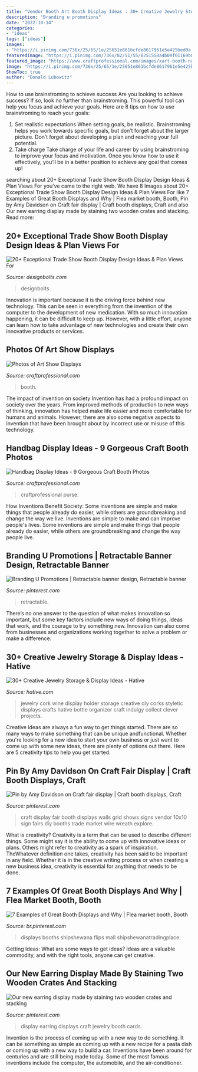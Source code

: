 ```yaml
---
title: "Vendor Booth Art Booth Display Ideas : 30+ Creative Jewelry Storage &amp; Display Ideas"
description: "Branding u promotions"
date: "2022-10-14"
categories:
- "ideas"
tags: ["ideas"]
images:
- "https://i.pinimg.com/736x/25/65/1e/25651e861bcfde8617961e5e425bed0a.jpg"
featuredImage: "https://i.pinimg.com/736x/82/51/55/8251558a4b09f01169b8ce3f0af575cf--earring-display-jewelry-displays.jpg"
featured_image: "https://www.craftprofessional.com/images/xart-booth-natural-background-lg.jpg.pagespeed.ic.a8RwpL9BUo.jpg"
image: "https://i.pinimg.com/736x/25/65/1e/25651e861bcfde8617961e5e425bed0a.jpg"
ShowToc: true
author: "Donald Lubowitz"
---
```



How to use brainstroming to achieve success
Are you looking to achieve success? If so, look no further than brainstroming. This powerful tool can help you focus and achieve your goals. Here are 8 tips on how to use brainstroming to reach your goals: 
1. Set realistic expectations 
When setting goals, be realistic. Brainstroming helps you work towards specific goals, but don’t forget about the larger picture. Don’t forget about developing a plan and reaching your full potential. 
2. Take charge 
Take charge of your life and career by using brainstroming to improve your focus and motivation. Once you know how to use it effectively, you’ll be in a better position to achieve any goal that comes up! 

	

		
searching about 20+ Exceptional Trade Show Booth Display Design Ideas &amp; Plan Views For you've came to the right web. We have 8 Images about 20+ Exceptional Trade Show Booth Display Design Ideas &amp; Plan Views For like 7 Examples of Great Booth Displays and Why | Flea market booth, Booth, Pin by Amy Davidson on Craft fair display | Craft booth displays, Craft and also Our new earring display made by staining two wooden crates and stacking. Read more:
		
    
## 20+ Exceptional Trade Show Booth Display Design Ideas &amp; Plan Views For

<img loading=lazy src="http://www.designbolts.com/wp-content/uploads/2017/01/Display-booth-design-ideas-2017-27-768x538.jpg" onerror="this.onerror=null;this.src='https://tse1.mm.bing.net/th?id=OIP.b0Oz3q8C8ccO2pCP2Z2NnAHaFM&amp;pid=15.1';" alt="20+ Exceptional Trade Show Booth Display Design Ideas &amp; Plan Views For">

_Source: designbolts.com_

>designbolts. 

	

Innovation is important because it is the driving force behind new technology. This can be seen in everything from the invention of the computer to the development of new medication. With so much innovation happening, it can be difficult to keep up. However, with a little effort, anyone can learn how to take advantage of new technologies and create their own innovative products or services.

    
## Photos Of Art Show Displays

<img loading=lazy src="https://www.craftprofessional.com/images/xart-booth-natural-background-lg.jpg.pagespeed.ic.a8RwpL9BUo.jpg" onerror="this.onerror=null;this.src='https://tse2.mm.bing.net/th?id=OIP.lkeCMPgWCdOVD1iPQBApDwAAAA&amp;pid=15.1';" alt="Photos of Art Show Displays">

_Source: craftprofessional.com_

>booth. 

	

The impact of invention on society
Invention has had a profound impact on society over the years. From improved methods of production to new ways of thinking, innovation has helped make life easier and more comfortable for humans and animals. However, there are also some negative aspects to invention that have been brought about by incorrect use or misuse of this technology.

    
## Handbag Display Ideas - 9 Gorgeous Craft Booth Photos

<img loading=lazy src="https://www.craftprofessional.com/images/handmade-totes.jpg" onerror="this.onerror=null;this.src='https://tse1.mm.bing.net/th?id=OIP.UPdHJHDbGB73lB5knCb6TgHaLH&amp;pid=15.1';" alt="Handbag Display Ideas - 9 Gorgeous Craft Booth Photos">

_Source: craftprofessional.com_

>craftprofessional purse. 

	

How Inventions Benefit Society: Some inventions are simple and make things that people already do easier, while others are groundbreaking and change the way we live.
Inventions are simple to make and can improve people's lives. Some inventions are simple and make things that people already do easier, while others are groundbreaking and change the way people live.

    
## Branding U Promotions | Retractable Banner Design, Retractable Banner

<img loading=lazy src="https://i.pinimg.com/736x/25/65/1e/25651e861bcfde8617961e5e425bed0a.jpg" onerror="this.onerror=null;this.src='https://tse2.mm.bing.net/th?id=OIP.20r0QYk7QwrxVJsUnw_IQwHaHa&amp;pid=15.1';" alt="Branding U Promotions | Retractable banner design, Retractable banner">

_Source: pinterest.com_

>retractable. 

	

There’s no one answer to the question of what makes innovation so important, but some key factors include new ways of doing things, ideas that work, and the courage to try something new. Innovation can also come from businesses and organizations working together to solve a problem or make a difference.

    
## 30+ Creative Jewelry Storage &amp; Display Ideas - Hative

<img loading=lazy src="https://hative.com/wp-content/uploads/2015/01/jewelry-storage-display-ideas/4-wine-cork-jewelry-holder.jpg" onerror="this.onerror=null;this.src='https://tse3.mm.bing.net/th?id=OIP.FwVNXz2MrSzob-lrHpXaiQHaKW&amp;pid=15.1';" alt="30+ Creative Jewelry Storage &amp; Display Ideas - Hative">

_Source: hative.com_

>jewelry cork wine display holder storage creative diy corks styletic displays crafts hative bottle organizer craft indulgy collect clever projects. 

	

Creative ideas are always a fun way to get things started. There are so many ways to make something that can be unique andfunctional. Whether you're looking for a new idea to start your own business or just want to come up with some new ideas, there are plenty of options out there. Here are 5 creativity tips to help you get started.

    
## Pin By Amy Davidson On Craft Fair Display | Craft Booth Displays, Craft

<img loading=lazy src="https://i.pinimg.com/736x/68/c1/fb/68c1fbc7067cca30cad328e3ca6f8e70.jpg" onerror="this.onerror=null;this.src='https://tse3.mm.bing.net/th?id=OIP.6Ku9o4LmNpHD0M_AvPO9EAHaJ4&amp;pid=15.1';" alt="Pin by Amy Davidson on Craft fair display | Craft booth displays, Craft">

_Source: pinterest.com_

>craft display fair booth displays walls grid shows signs vendor 10x10 sign fairs diy booths trade market wire wreath explore. 

	

What is creativity?
Creativity is a term that can be used to describe different things. Some might say it is the ability to come up with innovative ideas or plans. Others might refer to creativity as a spark of inspiration. TheWhatever definition one takes, creativity has been said to be important in any field. Whether it is in the creative writing process or when creating a new business idea, creativity is essential for anything that needs to be done.

    
## 7 Examples Of Great Booth Displays And Why | Flea Market Booth, Booth

<img loading=lazy src="https://i.pinimg.com/736x/61/2a/7d/612a7dc8308b039ed9cd77fba44d16d6.jpg" onerror="this.onerror=null;this.src='https://tse2.mm.bing.net/th?id=OIP.9s207AwUIMUwAiteCs4xugHaLG&amp;pid=15.1';" alt="7 Examples of Great Booth Displays and Why | Flea market booth, Booth">

_Source: br.pinterest.com_

>displays booths shipshewana flips mall shipshewanatradingplace. 

	

Getting Ideas: What are some ways to get ideas?
Ideas are a valuable commodity, and with the right tools, anyone can get creative.

    
## Our New Earring Display Made By Staining Two Wooden Crates And Stacking

<img loading=lazy src="https://i.pinimg.com/736x/82/51/55/8251558a4b09f01169b8ce3f0af575cf--earring-display-jewelry-displays.jpg" onerror="this.onerror=null;this.src='https://tse2.mm.bing.net/th?id=OIP.XacZPrPxhoFk9CnXg6etNQDYEh&amp;pid=15.1';" alt="Our new earring display made by staining two wooden crates and stacking">

_Source: pinterest.com_

>display earring displays craft jewelry booth cards. 

	

Invention is the process of coming up with a new way to do something. It can be something as simple as coming up with a new recipe for a pasta dish or coming up with a new way to build a car. Inventions have been around for centuries and are still being made today. Some of the most famous inventions include the computer, the automobile, and the air-conditioner.

